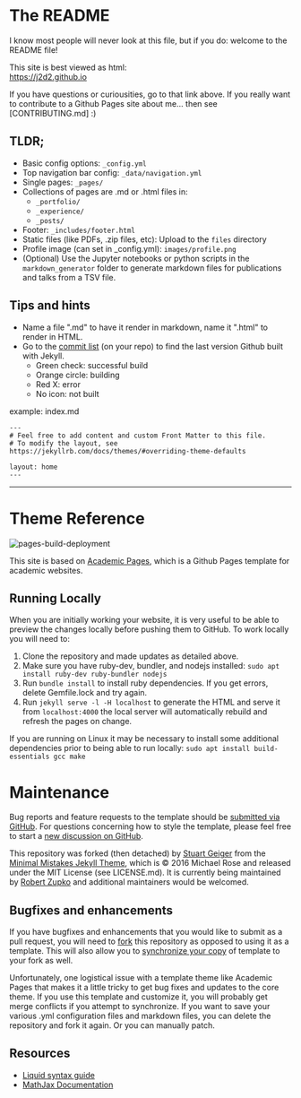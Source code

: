 # The README

I know most people will never look at this file, but if you do: welcome to the README file!

This site is best viewed as html:  
https://j2d2.github.io

If you have questions or curiousities, go to that link above. If you really want to contribute to a Github Pages site about me... then see [CONTRIBUTING.md] :)  

## TLDR;

* Basic config options: `_config.yml`
* Top navigation bar config: `_data/navigation.yml`
* Single pages: `_pages/`
* Collections of pages are .md or .html files in:
  * `_portfolio/`
  * `_experience/`
  * `_posts/`
* Footer: `_includes/footer.html`
* Static files (like PDFs, .zip files, etc): Upload to the `files` directory 
* Profile image (can set in _config.yml): `images/profile.png`
* (Optional) Use the Jupyter notebooks or python scripts in the `markdown_generator` folder to generate markdown files for publications and talks from a TSV file.

## Tips and hints

* Name a file ".md" to have it render in markdown, name it ".html" to render in HTML.
* Go to the [commit list](https://github.com/j2d2/j2d2.github.io/commits/master) (on your repo) to find the last version Github built with Jekyll. 
  * Green check: successful build
  * Orange circle: building
  * Red X: error
  * No icon: not built

example: index.md
```
---
# Feel free to add content and custom Front Matter to this file.
# To modify the layout, see https://jekyllrb.com/docs/themes/#overriding-theme-defaults

layout: home
---
```

---

# Theme Reference

![pages-build-deployment](https://github.com/academicpages/academicpages.github.io/actions/workflows/pages/pages-build-deployment/badge.svg)

This site is based on [Academic Pages](https://academicpages.github.io), which is a Github Pages template for academic websites.

## Running Locally

When you are initially working your website, it is very useful to be able to preview the changes locally before pushing them to GitHub. To work locally you will need to:

1. Clone the repository and made updates as detailed above.
1. Make sure you have ruby-dev, bundler, and nodejs installed: `sudo apt install ruby-dev ruby-bundler nodejs`
1. Run `bundle install` to install ruby dependencies. If you get errors, delete Gemfile.lock and try again.
1. Run `jekyll serve -l -H localhost` to generate the HTML and serve it from `localhost:4000` the local server will automatically rebuild and refresh the pages on change.

If you are running on Linux it may be necessary to install some additional dependencies prior to being able to run locally: `sudo apt install build-essentials gcc make`

# Maintenance 

Bug reports and feature requests to the template  should be [submitted via GitHub](https://github.com/j2d2/j2d2.github.io/issues/new/choose). For questions concerning how to style the template, please feel free to start a [new discussion on GitHub](https://github.com/j2d2/j2d2.github.io/discussions).

This repository was forked (then detached) by [Stuart Geiger](https://github.com/staeiou) from the [Minimal Mistakes Jekyll Theme](https://mmistakes.github.io/minimal-mistakes/), which is © 2016 Michael Rose and released under the MIT License (see LICENSE.md). It is currently being maintained by [Robert Zupko](https://github.com/rjzupkoii) and additional maintainers would be welcomed.

## Bugfixes and enhancements

If you have bugfixes and enhancements that you would like to submit as a pull request, you will need to [fork](https://docs.github.com/en/pull-requests/collaborating-with-pull-requests/working-with-forks/fork-a-repo) this repository as opposed to using it as a template. This will also allow you to [synchronize your copy](https://docs.github.com/en/pull-requests/collaborating-with-pull-requests/working-with-forks/syncing-a-fork) of template to your fork as well.

Unfortunately, one logistical issue with a template theme like Academic Pages that makes it a little tricky to get bug fixes and updates to the core theme. If you use this template and customize it, you will probably get merge conflicts if you attempt to synchronize. If you want to save your various .yml configuration files and markdown files, you can delete the repository and fork it again. Or you can manually patch.

## Resources
 * [Liquid syntax guide](https://shopify.github.io/liquid/tags/control-flow/)
 * [MathJax Documentation](https://docs.mathjax.org/en/latest/)
